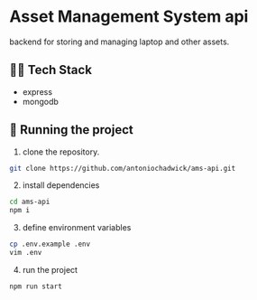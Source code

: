 # Asset Management System api

backend for storing and managing laptop and other assets.

## 🧑‍💻 Tech Stack

- express
- mongodb

## 🏃 Running the project

1. clone the repository.

```bash
git clone https://github.com/antoniochadwick/ams-api.git
```

2. install dependencies

```bash
cd ams-api
npm i
```

3. define environment variables

```bash
cp .env.example .env
vim .env
```

4. run the project

```bash
npm run start
```
